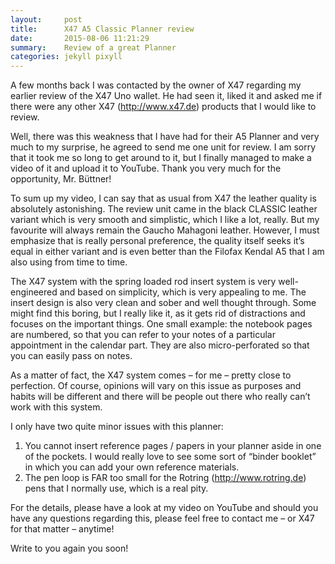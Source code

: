 ```yaml
---
layout:     post
title:      X47 A5 Classic Planner review
date:       2015-08-06 11:21:29
summary:    Review of a great Planner
categories: jekyll pixyll
---
```


A few months back I was contacted by the owner of X47 regarding my earlier review of the X47 Uno wallet. He had seen it, liked it and asked me if there were any other X47 (http://www.x47.de) products that I would like to review.

Well, there was this weakness that I have had for their A5 Planner and very much to my surprise, he agreed to send me one unit for review. I am sorry that it took me so long to get around to it, but I finally managed to make a video of it and upload it to YouTube. Thank you very much for the opportunity, Mr. Büttner!

To sum up my video, I can say that as usual from X47 the leather quality is absolutely astonishing. The review unit came in the black CLASSIC leather variant which is very smooth and simplistic, which I like a lot, really. But my favourite will always remain the Gaucho Mahagoni leather. However, I must emphasize that is really personal preference, the quality itself seeks it’s equal in either variant and is even better than the Filofax Kendal A5 that I am also using from time to time.

The X47 system with the spring loaded rod insert system is very well-engineered and based on simplicity, which is very appealing to me. The insert design is also very clean and sober and well thought through. Some might find this boring, but I really like it, as it gets rid of distractions and focuses on the important things. One small example: the notebook pages are numbered, so that you can refer to your notes of a particular appointment in the calendar part. They are also micro-perforated so that you can easily pass on notes.

As a matter of fact, the X47 system comes – for me – pretty close to perfection. Of course, opinions will vary on this issue as purposes and habits will be different and there will be people out there who really can’t work with this system.

I only have two quite minor issues with this planner:

1. You cannot insert reference pages / papers in your planner aside in one of the pockets. I would really love to see some sort of “binder booklet” in which you can add your own reference materials.
2. The pen loop is FAR too small for the Rotring (http://www.rotring.de) pens that I normally use, which is a real pity.

For the details, please have a look at my video on YouTube and should you have any questions regarding this, please feel free to contact me – or X47 for that matter – anytime!

Write to you again you soon!
